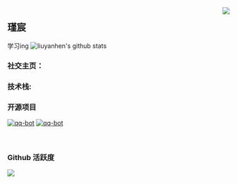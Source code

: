 <img align="right" src="https://count.getloli.com/get/@:liuyanhen?theme=rule34">

## 瑾宸

学习ing
![liuyanhen's github stats](https://github-readme-stats.vercel.app/api?username=liuyanhen&show_icons=true&theme=vue)
### **社交主页：**

### **技术栈:**

### 开源项目

[![qq-bot](https://github-readme-stats.vercel.app/api/pin/?username=liuyanhen&repo=qq-bot)](https://github.com/liuyanhen/qq-bot)
[![qq-bot](https://github-readme-stats.vercel.app/api/pin/?username=liuyanhen&repo=vue3-electron-serialport)](https://github.com/liuyanhen/vue3-electron-serialport)
<br><br><br>

### Github 活跃度

[![](https://activity-graph.herokuapp.com/graph?username=liuyanhen&theme=dracula)](https://github.com/ashutosh00710/github-readme-activity-graph)



